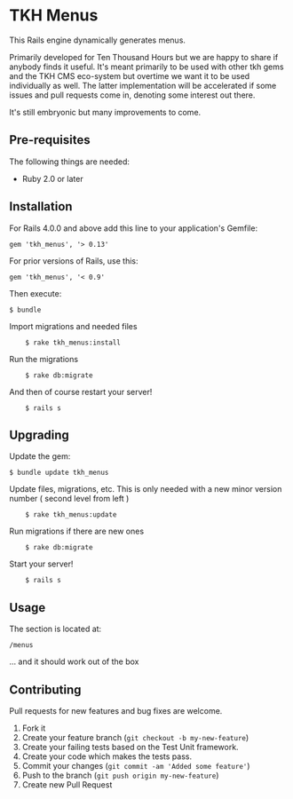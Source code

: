 # TKH Menus

This Rails engine dynamically generates menus.

Primarily developed for Ten Thousand Hours but we are happy to share if anybody finds it useful. It's meant primarily to be used with other tkh gems and the TKH CMS eco-system but overtime we want it to be used individually as well. The latter implementation will be accelerated if some issues and pull requests come in, denoting some interest out there.

It's still embryonic but many improvements to come.


## Pre-requisites

The following things are needed:

* Ruby 2.0 or later


## Installation

For Rails 4.0.0 and above add this line to your application's Gemfile:

    gem 'tkh_menus', '> 0.13'

For prior versions of Rails, use this:

    gem 'tkh_menus', '< 0.9'

Then execute:

    $ bundle

Import migrations and needed files

		$ rake tkh_menus:install

Run the migrations

		$ rake db:migrate

And then of course restart your server!

		$ rails s


## Upgrading

Update the gem:

    $ bundle update tkh_menus

Update files, migrations, etc. This is only needed with a new minor version number ( second level from left )

		$ rake tkh_menus:update

Run migrations if there are new ones

		$ rake db:migrate

Start your server!

		$ rails s


## Usage


The section is located at:

    /menus

... and it should work out of the box


## Contributing

Pull requests for new features and bug fixes are welcome.

1. Fork it
2. Create your feature branch (`git checkout -b my-new-feature`)
3. Create your failing tests based on the Test Unit framework.
4. Create your code which makes the tests pass.
5. Commit your changes (`git commit -am 'Added some feature'`)
6. Push to the branch (`git push origin my-new-feature`)
7. Create new Pull Request
